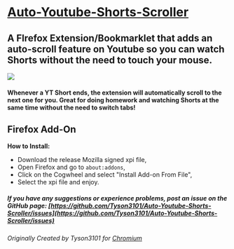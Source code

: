 # [Auto-Youtube-Shorts-Scroller](https://github.com/Nipsy90/Auto-Youtube-Shorts-Scroller)

## A FIrefox Extension/Bookmarklet that adds an auto-scroll feature on Youtube so you can watch Shorts without the need to touch your mouse.

<img src="./extension/img/autoYTScrollerIcon128.png"/>

#### Whenever a YT Short ends, the extension will automatically scroll to the next one for you. Great for doing homework and watching Shorts at the same time without the need to switch tabs!

## Firefox Add-On

**How to Install:**

- Download the release Mozilla signed xpi file,
- Open Firefox and go to `about:addons`,
- Click on the Cogwheel and select "Install Add-on From File",
- Select the xpi file and enjoy.

##### If you have any suggestions or experience problems, post an issue on the GitHub page: [https://github.com/Tyson3101/Auto-Youtube-Shorts-Scroller/issues](https://github.com/Tyson3101/Auto-Youtube-Shorts-Scroller/issues)

###### Originally Created by Tyson3101 for [Chromium](https://github.com/Tyson3101/Auto-Youtube-Shorts-Scroller)
